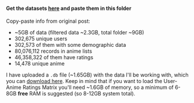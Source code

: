 #### Get the datasets [here](https://www.kaggle.com/azathoth42/myanimelist/home) and paste them in this folder

Copy-paste info from original post:
* ~5GB of data (filtered data ~2.3GB, total folder ~9GB)
* 302,675 unique users
* 302,573 of them with some demographic data
* 80,076,112 records in anime lists
* 46,358,322 of them have ratings
* 14,478 unique anime

I have uploaded a `.db` file (~1.65GB) with the data I'll be working with, which
you can [download here](https://drive.google.com/open?id=1m0PfzHkJ9-6tyTIfZyFPMQ9bi3WZft1Q). 
Keep in mind that if you want to load the User-Anime Ratings Matrix you'll need ~1.6GB of 
memory, so a minimum of 6-8GB **free** RAM is suggested (so 8-12GB system total).